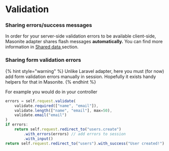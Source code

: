 # Validation

### Sharing errors/success messages

In order for your server-side validation errors to be available client-side, Masonite adapter shares flash messages **automatically.** You can find more information in [Shared data ](shared-data.md#flash-messages)section.

### Sharing form validation errors

{% hint style="warning" %}
Unlike Laravel adapter, here you must \(for now\) add form validation errors manually in session. Hopefully it exists handy helpers for that in Masonite.
{% endhint %}

For example you would do in your controller

```javascript
errors = self.request.validate(
    validate.required(["name", "email"]),
    validate.length(["name", "email"], max=50),
    validate.email("email")
)
if errors:
    return self.request.redirect_to("users.create")
        .with_errors(errors) // add errors to session
        .with_input()
return self.request.redirect_to("users").with_success("User created!")
```

